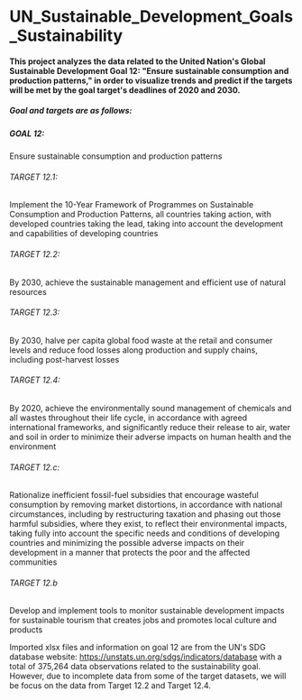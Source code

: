 # UN_Sustainable_Development_Goals_Sustainability



#### This project analyzes the data related to the United Nation's Global Sustainable Development Goal 12: "Ensure sustainable consumption and production patterns," in order to visualize trends and predict if the targets will be met by the goal target's deadlines of 2020 and 2030.


##### Goal and targets are as follows:

##### GOAL 12:  
  Ensure sustainable consumption and production patterns

###### TARGET 12.1:  
  Implement the 10-Year Framework of Programmes on Sustainable Consumption and Production Patterns, all countries taking action, with    developed countries taking the lead, taking into account the development and capabilities of developing countries
###### TARGET 12.2:  
  By 2030, achieve the sustainable management and efficient use of natural resources
###### TARGET 12.3:  
  By 2030, halve per capita global food waste at the retail and consumer levels and reduce food losses along production and supply chains, including post-harvest losses
###### TARGET 12.4:  
  By 2020, achieve the environmentally sound management of chemicals and all wastes throughout their life cycle, in accordance with agreed international frameworks, and significantly reduce their release to air, water and soil in order to minimize their adverse impacts on human health and the environment
###### TARGET 12.c:  
  Rationalize inefficient fossil-fuel subsidies that encourage wasteful consumption by removing market distortions, in accordance with national circumstances, including by restructuring taxation and phasing out those harmful subsidies, where they exist, to reflect their environmental impacts, taking fully into account the specific needs and conditions of developing countries and minimizing the possible adverse impacts on their development in a manner that protects the poor and the affected communities
###### TARGET 12.b  
  Develop and implement tools to monitor sustainable development impacts for sustainable tourism that creates jobs and promotes local culture and products


Imported xlsx files and information on goal 12 are from the UN's SDG database website: https://unstats.un.org/sdgs/indicators/database with a total of 375,264 data observations related to the sustainability goal.  However, due to incomplete data from some of the target datasets, we will be focus on the data from Target 12.2 and Target 12.4.